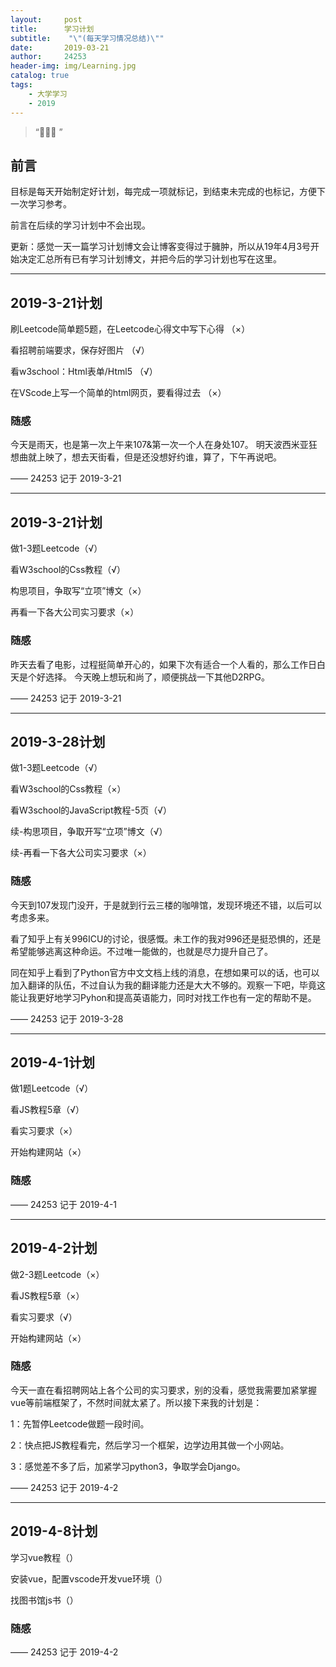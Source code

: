 ```yaml
---
layout:     post
title:      学习计划
subtitle:    "\"(每天学习情况总结)\""
date:       2019-03-21
author:     24253
header-img: img/Learning.jpg
catalog: true
tags:
    - 大学学习
    - 2019
---
```


> “🙉🙉🙉 ”

## 前言

目标是每天开始制定好计划，每完成一项就标记，到结束未完成的也标记，方便下一次学习参考。

前言在后续的学习计划中不会出现。

更新：感觉一天一篇学习计划博文会让博客变得过于臃肿，所以从19年4月3号开始决定汇总所有已有学习计划博文，并把今后的学习计划也写在这里。

---

## 2019-3-21计划

刷Leetcode简单题5题，在Leetcode心得文中写下心得  （×）

看招聘前端要求，保存好图片 （√）

看w3school：Html表单/Html5 （√）

在VScode上写一个简单的html网页，要看得过去  （×）

### 随感

今天是雨天，也是第一次上午来107&第一次一个人在身处107。
明天波西米亚狂想曲就上映了，想去天街看，但是还没想好约谁，算了，下午再说吧。

—— 24253 记于 2019-3-21

---

## 2019-3-21计划

做1-3题Leetcode（√）

看W3school的Css教程（√）

构思项目，争取写“立项”博文（×）

再看一下各大公司实习要求（×）

### 随感

昨天去看了电影，过程挺简单开心的，如果下次有适合一个人看的，那么工作日白天是个好选择。
今天晚上想玩和尚了，顺便挑战一下其他D2RPG。

—— 24253 记于 2019-3-21

---

## 2019-3-28计划

做1-3题Leetcode（√）

看W3school的Css教程（×）

看W3school的JavaScript教程-5页（√）

续-构思项目，争取开写“立项”博文（√）

续-再看一下各大公司实习要求（×）

### 随感

今天到107发现门没开，于是就到行云三楼的咖啡馆，发现环境还不错，以后可以考虑多来。

看了知乎上有关996ICU的讨论，很感慨。未工作的我对996还是挺恐惧的，还是希望能够逃离这种命运。不过唯一能做的，也就是尽力提升自己了。

同在知乎上看到了Python官方中文文档上线的消息，在想如果可以的话，也可以加入翻译的队伍，不过自认为我的翻译能力还是大大不够的。观察一下吧，毕竟这能让我更好地学习Pyhon和提高英语能力，同时对找工作也有一定的帮助不是。

—— 24253 记于 2019-3-28

---

## 2019-4-1计划

做1题Leetcode（√）

看JS教程5章（√）

看实习要求（×）

开始构建网站（×）

### 随感

—— 24253 记于 2019-4-1

---

## 2019-4-2计划

做2-3题Leetcode（×）

看JS教程5章（×）

看实习要求（√）

开始构建网站（×）

### 随感

今天一直在看招聘网站上各个公司的实习要求，别的没看，感觉我需要加紧掌握vue等前端框架了，不然时间就太紧了。所以接下来我的计划是：

1：先暂停Leetcode做题一段时间。

2：快点把JS教程看完，然后学习一个框架，边学边用其做一个小网站。

3：感觉差不多了后，加紧学习python3，争取学会Django。

—— 24253 记于 2019-4-2

---

## 2019-4-8计划

学习vue教程（）

安装vue，配置vscode开发vue环境（）

找图书馆js书（）

### 随感



—— 24253 记于 2019-4-2
